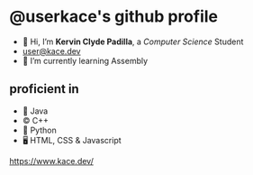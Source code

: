 # @userkace's github profile

- 👋 Hi, I’m __Kervin Clyde Padilla__, a _Computer Science_ Student
- user@kace.dev
- 🌱 I’m currently learning Assembly

## proficient in
- 🌱 Java
- ©️ C++
- 🐍 Python
- 🖥️ HTML, CSS & Javascript

https://www.kace.dev/
<!---
userkace/userkace is a ✨ special ✨ repository because its `README.md` (this file) appears on your GitHub profile.
You can click the Preview link to take a look at your changes.
--->
